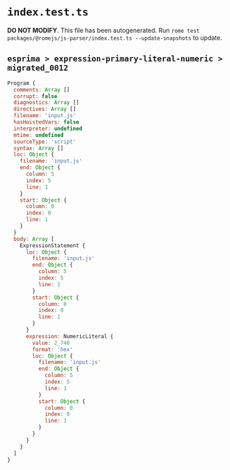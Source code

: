 # `index.test.ts`

**DO NOT MODIFY**. This file has been autogenerated. Run `rome test packages/@romejs/js-parser/index.test.ts --update-snapshots` to update.

## `esprima > expression-primary-literal-numeric > migrated_0012`

```javascript
Program {
  comments: Array []
  corrupt: false
  diagnostics: Array []
  directives: Array []
  filename: 'input.js'
  hasHoistedVars: false
  interpreter: undefined
  mtime: undefined
  sourceType: 'script'
  syntax: Array []
  loc: Object {
    filename: 'input.js'
    end: Object {
      column: 5
      index: 5
      line: 1
    }
    start: Object {
      column: 0
      index: 0
      line: 1
    }
  }
  body: Array [
    ExpressionStatement {
      loc: Object {
        filename: 'input.js'
        end: Object {
          column: 5
          index: 5
          line: 1
        }
        start: Object {
          column: 0
          index: 0
          line: 1
        }
      }
      expression: NumericLiteral {
        value: 2_748
        format: 'hex'
        loc: Object {
          filename: 'input.js'
          end: Object {
            column: 5
            index: 5
            line: 1
          }
          start: Object {
            column: 0
            index: 0
            line: 1
          }
        }
      }
    }
  ]
}
```
